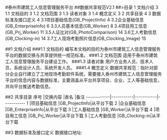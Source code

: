 #泰州市建筑工人信息管理服务平台
##数据共享规范V2.1
##>目录
1 文档介绍	3
1.1  文档目的	3
1.2  文档范围	3
1.3  读者对象	3
1.4  概念定义	3
2 共享目录	4
3 数据标准及接口定义	4
3.1项目基础信息(GB_ProjectInfo)	4
3.2企业基础信息(GB_EnterpriseInfo)	6
3.3人员基本信息(GB_Worker)	8
3.4项目用工信息(GB_Prj_Worker)	11
3.5人证比对(GB_PhotoComparison)	14
3.6工人考勤信息(GB_Clocking-in)	14
3.7工人现场考勤照片信息(GB_Clocking_Image)	15

##1 文档介绍
###1.1  文档目的
编写本文档的目的为泰州市建筑工人信息管理服务平台的数据交换与共享提供统一规范标准。
###1.2  文档范围
适用于泰州市建筑工人信息管理服务平台建设工作。
###1.3  读者对象
用户方业务人员、技术人员，系统设计人员、系统开发人员。
###1.4  概念定义
数据共享规范：指针对部分企业自行建立了工地现场考勤软件系统，需要接入泰州市建筑工人信息管理服务平台的信息内容与数据标准，主要涵盖从平台共享项目、企业、工人等基础信息，并向平台推送考勤信息。

##2 共享目录
序号       |交换内容       |表名  |备注
------------|-----------|-----------|-----------
1       |项目基础信息    |GB_ProjectInfo|从平台下载
2       |企业基础信息    |GB_EnterpriseInfo|从平台下载
3       |工人基础信息    |GB_Worker|从平台下载
4       |项目用工信息    |GB_Prj_Worker|从平台下载
5       |工人考勤信息    |GB_Clocking-in|从平台下载

##3 数据标准及接口定义
数据接口地址:

